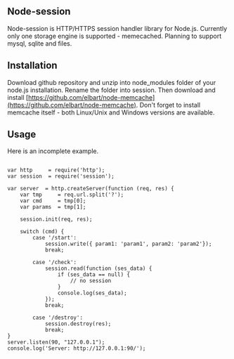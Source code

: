 ## Node-session

Node-session is HTTP/HTTPS session handler library for Node.js. Currently only one storage engine is supported - memecached. 
Planning to support mysql, sqlite and files.

## Installation

Download github repository and unzip into node_modules folder of your node.js installation. Rename the folder into session. Then
download and install [https://github.com/elbart/node-memcache](https://github.com/elbart/node-memcache). Don't forget to install
memcache itself - both Linux/Unix and Windows versions are available.

## Usage

Here is an incomplete example.

<pre><code>
var http 	 = require('http');
var session  = require('session');

var server  = http.createServer(function (req, res) {
	var tmp 	= req.url.split('?');
	var cmd    	= tmp[0];
	var params 	= tmp[1];
	
	session.init(req, res);
	
	switch (cmd) {
		case '/start':
			session.write({ param1: 'param1', param2: 'param2'});
			break;
			
		case '/check':
			session.read(function (ses_data) {
				if (ses_data == null) {
					// no session
				}
				console.log(ses_data);
			});
			break;
		
		case '/destroy':
			session.destroy(res);
			break;
}
server.listen(90, "127.0.0.1");
console.log('Server: http://127.0.0.1:90/');
</code></pre>